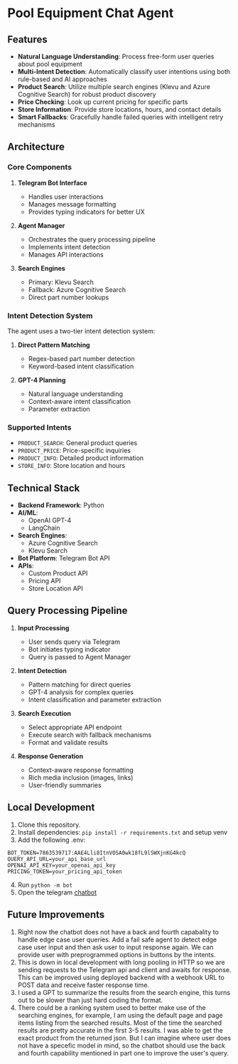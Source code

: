 # Pool Equipment Chat Agent 

## Features 

- **Natural Language Understanding**: Process free-form user queries about pool equipment
- **Multi-Intent Detection**: Automatically classify user intentions using both rule-based and AI approaches
- **Product Search**: Utilize multiple search engines (Klevu and Azure Cognitive Search) for robust product discovery
- **Price Checking**: Look up current pricing for specific parts
- **Store Information**: Provide store locations, hours, and contact details
- **Smart Fallbacks**: Gracefully handle failed queries with intelligent retry mechanisms

## Architecture 

### Core Components

1. **Telegram Bot Interface**
   - Handles user interactions
   - Manages message formatting
   - Provides typing indicators for better UX

2. **Agent Manager**
   - Orchestrates the query processing pipeline
   - Implements intent detection
   - Manages API interactions

3. **Search Engines**
   - Primary: Klevu Search
   - Fallback: Azure Cognitive Search
   - Direct part number lookups

### Intent Detection System

The agent uses a two-tier intent detection system:

1. **Direct Pattern Matching**
   - Regex-based part number detection
   - Keyword-based intent classification

2. **GPT-4 Planning**
   - Natural language understanding
   - Context-aware intent classification
   - Parameter extraction

### Supported Intents

- `PRODUCT_SEARCH`: General product queries
- `PRODUCT_PRICE`: Price-specific inquiries
- `PRODUCT_INFO`: Detailed product information
- `STORE_INFO`: Store location and hours

## Technical Stack 

- **Backend Framework**: Python
- **AI/ML**:
  - OpenAI GPT-4
  - LangChain
- **Search Engines**:
  - Azure Cognitive Search
  - Klevu Search
- **Bot Platform**: Telegram Bot API
- **APIs**:
  - Custom Product API
  - Pricing API
  - Store Location API

## Query Processing Pipeline 

1. **Input Processing**
   - User sends query via Telegram
   - Bot initiates typing indicator
   - Query is passed to Agent Manager

2. **Intent Detection**
   - Pattern matching for direct queries
   - GPT-4 analysis for complex queries
   - Intent classification and parameter extraction

3. **Search Execution**
   - Select appropriate API endpoint
   - Execute search with fallback mechanisms
   - Format and validate results

4. **Response Generation**
   - Context-aware response formatting
   - Rich media inclusion (images, links)
   - User-friendly summaries

## Local Development

1. Clone this repository.
2. Install dependencies: `pip install -r requirements.txt` and setup venv
3. Add the following .env:
```
BOT_TOKEN=7863539717:AAE4Lli8ItnVOSA0wk18fL9lSWXjnKG4kcQ
QUERY_API_URL=your_api_base_url
OPENAI_API_KEY=your_openai_api_key
PRICING_TOKEN=your_pricing_api_token
```
4. Run `python -m bot`
5. Open the telegram [chatbot](t.me/PoolingEquipmentbot)


## Future Improvements

1. Right now the chatbot does not have a back and fourth capabality to handle edge case user queries. Add a fail safe agent to detect edge case user input and then ask user to input response again. We can provide user with preprogrammed options in buttons by the intents.
2. This is down in local development with long pooling in HTTP so we are sending requests to the Telegram api and client and awaits for response. This can be improved using deployed backend with a webhook URL to POST data and receive faster response time.
3. I used a GPT to summarize the results from the search engine, this turns out to be slower than just hard coding the format.
4. There could be a ranking system used to better make use of the searching engines, for example, I am using the default page and page items listing from the searched results. Most of the time the searched results are pretty accurate in the first 3-5 results. I was able to get the exact product from the returned json. But I can imagine where user does not have a specefic model in mind, so the chatbot should use the back and fourth capability mentioned in part one to improve the user's query.


